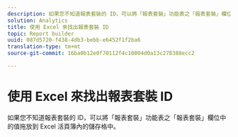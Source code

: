 ```yaml
---
description: 如果您不知道報表套裝的 ID，可以將「報表套裝」功能表之「報表套裝」欄位中的值拖放到 Excel 活頁簿內的儲存格中。
solution: Analytics
title: 使用 Excel 來找出報表套裝 ID
topic: Report builder
uuid: 087d5720-f438-4db3-bebb-e6452f1f2ba6
translation-type: tm+mt
source-git-commit: 16ba0b12e0f70112f4c10804d0a13c278388ecc2

---
```



# 使用 Excel 來找出報表套裝 ID

如果您不知道報表套裝的 ID，可以將「報表套裝」功能表之「報表套裝」欄位中的值拖放到 Excel 活頁簿內的儲存格中。

